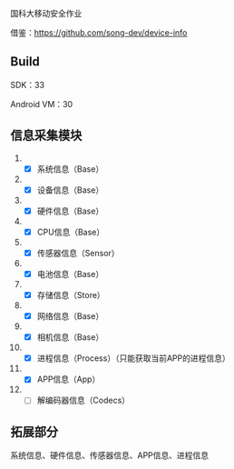 国科大移动安全作业

借鉴：https://github.com/song-dev/device-info

## Build

SDK：33

Android VM：30

## 信息采集模块

1. - [x] 系统信息（Base）
2. - [x] 设备信息（Base）
3. - [x] 硬件信息（Base）
4. - [x] CPU信息（Base）
5. - [x] 传感器信息（Sensor）
6. - [x] 电池信息（Base）
7. - [x] 存储信息（Store）
8. - [x] 网络信息（Base）
9. - [x] 相机信息（Base）

10. - [x] 进程信息（Process）（只能获取当前APP的进程信息）
11. - [x] APP信息（App）
12.  - [ ] 解编码器信息（Codecs）

## 拓展部分

系统信息、硬件信息、传感器信息、APP信息、进程信息